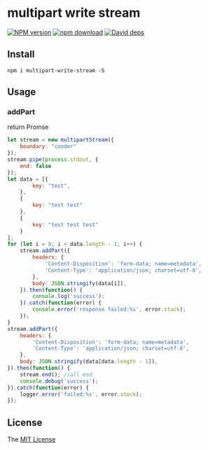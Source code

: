# multipart write stream

[![NPM version][npm-image]][npm-url]
[![npm download][download-image]][download-url]
[![David deps][david-image]][david-url]

[npm-image]: https://img.shields.io/npm/v/multipart-write-stream.svg
[npm-url]: https://npmjs.com/package/multipart-write-stream
[download-image]: https://img.shields.io/npm/dm/multipart-write-stream.svg
[download-url]: https://npmjs.com/package/multipart-write-stream
[david-image]: https://img.shields.io/david/imcooder/multipart-write-stream.svg
[david-url]: https://david-dm.org/imcooder/multipart-write-stream

## Install
```
npm i multipart-write-stream -S
```

## Usage
### addPart
return Promse

```js
let stream = new multipartStream({
    boundary: "cooder"
});
stream.pipe(process.stdout, {
    end: false
});
let data = [{
        key: "test",
    },
    {
        key: "test test"
    },
    {
        key: "test test test"
    }
];
for (let i = 0; i < data.length - 1; i++) {
    stream.addPart({
        headers: {
            'Content-Disposition': 'form-data; name=metadata',
            'Content-Type': 'application/json; charset=utf-8',
        },
        body: JSON.stringify(data[i]),
    }).then(function() {
        console.log('success');
    }).catch(function(error) {
        console.error('response failed:%s', error.stack);
    });
}
stream.addPart({
    headers: {
        'Content-Disposition': 'form-data; name=metadata',
        'Content-Type': 'application/json; charset=utf-8',
    },
    body: JSON.stringify(data[data.length - 1]),
}).then(function() {
    stream.end(); //all end
    console.debug('success');
}).catch(function(error) {
    logger.error('failed:%s', error.stack);
});
```
## License

The [MIT License](LICENSE)